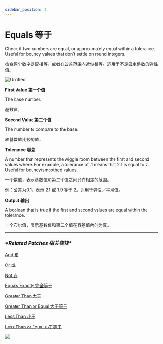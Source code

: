 ```yaml
---
sidebar_position: 2
---
```


# Equals 等于

Check if two numbers are equal, or approximately equal within a tolerance. Useful for bouncy values that don’t settle on round integers.

检查两个数字是否相等，或者在公差范围内近似相等。适用于不是固定整数的弹性值。

![Untitled](https://s3.us-west-2.amazonaws.com/secure.notion-static.com/cb6246c1-e805-4b71-bab8-dd43f00612ec/Untitled.png?X-Amz-Algorithm=AWS4-HMAC-SHA256&X-Amz-Content-Sha256=UNSIGNED-PAYLOAD&X-Amz-Credential=AKIAT73L2G45EIPT3X45%2F20220602%2Fus-west-2%2Fs3%2Faws4_request&X-Amz-Date=20220602T172020Z&X-Amz-Expires=86400&X-Amz-Signature=8b2c4159338b00a431dfecc0fc0de6bc577981b532490190dbc4e61f8c9200ca&X-Amz-SignedHeaders=host&response-content-disposition=filename%20%3D%22Untitled.png%22&x-id=GetObject)

**First Value 第一个值**

The base number.

基数值。

**Second Value 第二个值**

The number to compare to the base.

和基数值比较的值，

**Tolerance 容差**

A number that represents the wiggle room between the first and second values where. For example, a tolerance of .1 means that 2.1 is equal to 2. Useful for bouncy/smoothed values.

一个数值，表示基数值和第二个值之间允许相差的范围。

例：公差为0.1，表示 2.1 或 1.9 等于 2。适用于弹性／平滑值。

**Output 输出**

A boolean that is true if the first and second values are equal within the tolerance.

一个布尔值，表示基数值和第二个值在容差值內时为真。

------

### ***\*Related Patches 相关模块\****

[And 和](https://www.notion.so/And-fe3dd6120a59454ebcd90cbf19fa03af)

[Or 或](https://www.notion.so/Or-56678c7752aa4df99e3945a1ee68da69)

[Not 非](https://www.notion.so/Not-12e7821fbf1048dcb9fc65cc80ccdd5a)

[Equals Exactly 完全等于](https://www.notion.so/Equals-Exactly-c31ca42d3bec4c55a053fcffa3a05d6e)

[Greater Than 大于](https://www.notion.so/Greater-Than-1dd58751afa94e7c9805855439af4133)

[Greater Than or Equal 大于等于](https://www.notion.so/Greater-Than-or-Equal-a97a6966c3fc464581a31a0ff464f5ba)

[Less Than 小于](https://www.notion.so/Less-Than-e312107d39104d79912a39339e56a2ef)

[Less Than or Equal 小于等于](https://www.notion.so/Less-Than-or-Equal-9eb2808ade6c4ecb9d31c4c7d43e96d0)

![](https://s3.us-west-2.amazonaws.com/secure.notion-static.com/acb68c9b-b9fa-449a-8dcf-77723da01686/Untitled.png?X-Amz-Algorithm=AWS4-HMAC-SHA256&X-Amz-Content-Sha256=UNSIGNED-PAYLOAD&X-Amz-Credential=AKIAT73L2G45EIPT3X45%2F20220602%2Fus-west-2%2Fs3%2Faws4_request&X-Amz-Date=20220602T172028Z&X-Amz-Expires=86400&X-Amz-Signature=36780d6bfb2c5f9263572c9070fb44829db8f1146283390ccdec1b71ec575aa1&X-Amz-SignedHeaders=host&response-content-disposition=filename%20%3D%22Untitled.png%22&x-id=GetObject)
